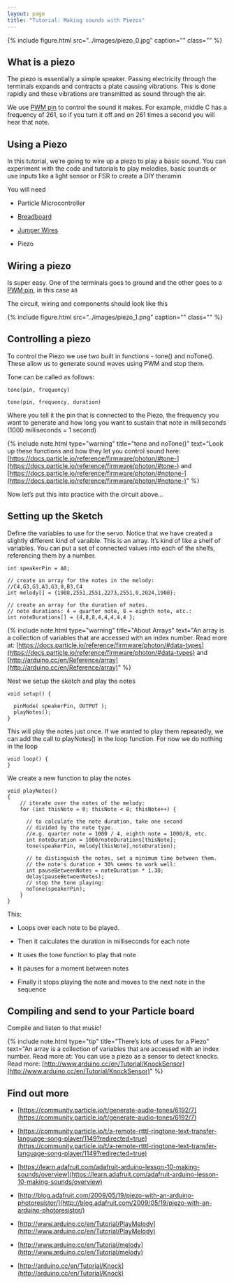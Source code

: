 ```yaml
---
layout: page
title: "Tutorial: Making sounds with Piezos"
---
```


{% include figure.html src="../images/piezo_0.jpg" caption="" class="" %}

## What is a piezo

The piezo is essentially a simple speaker. Passing electricity through the terminals expands and contracts a plate causing vibrations. This is done rapidly and these vibrations are transmitted as sound through the air.

We use [PWM pin]({{site.baseurl}}/2-leds-continued/pwm) to control the sound it makes. For example, middle C has a frequency of 261, so if you turn it off and on 261 times a second you will hear that note. 

## Using a Piezo

In this tutorial, we’re going to wire up a piezo to play a basic sound. You can experiment with the code and tutorials to play melodies, basic sounds or use inputs like a light sensor or FSR to create a DIY theramin

You will need

* Particle Microcontroller 

* [Breadboard]({{site.baseurl}}/1-a-simple-internet-appliance/breadboards)

* [Jumper Wires]({{site.baseurl}}/1-a-simple-internet-appliance/jumpers)

* Piezo

## Wiring a piezo 

Is super easy. One of the terminals goes to ground and the other goes to a [PWM pin]({{site.baseurl}}/2-leds-continued/pwm), in this case <code>A0</code>

The circuit, wiring and components should look like this

{% include figure.html src="../images/piezo_1.png" caption="" class="" %}


## Controlling a piezo

To control the Piezo we use two built in functions - tone() and noTone(). These allow us to generate sound waves using PWM and stop them.

Tone can be called as follows:

````
tone(pin, frequency) 

tone(pin, frequency, duration)
````

Where you tell it the pin that is connected to the Piezo, the frequency you want to generate and how long you want to sustain that note in milliseconds (1000 milliseconds = 1 second)


{% include note.html type="warning" title="tone and noTone()" text="Look up these functions and how they let you control sound here: [https://docs.particle.io/reference/firmware/photon/#tone-](https://docs.particle.io/reference/firmware/photon/#tone-) and [https://docs.particle.io/reference/firmware/photon/#notone-](https://docs.particle.io/reference/firmware/photon/#notone-)" %}


Now let’s put this into practice with the circuit above… 

## Setting up the Sketch 

Define the variables to use for the servo. Notice that we have created a slightly different kind of varaible. This is an array. It’s kind of like a shelf of variables. You can put a set of connected values into each of the shelfs, referencing them by a number. 

````
int speakerPin = A0;

// create an array for the notes in the melody:
//C4,G3,G3,A3,G3,0,B3,C4
int melody[] = {1908,2551,2551,2273,2551,0,2024,1908}; 

// create an array for the duration of notes.
// note durations: 4 = quarter note, 8 = eighth note, etc.:
int noteDurations[] = {4,8,8,4,4,4,4,4 };
````


{% include note.html type="warning" title="About Arrays" text="An array is a collection of variables that are accessed with an index number.  Read more at: [https://docs.particle.io/reference/firmware/photon/#data-types](https://docs.particle.io/reference/firmware/photon/#data-types) and [http://arduino.cc/en/Reference/array](http://arduino.cc/en/Reference/array)" %}

Next we setup the sketch and play the notes

````
void setup() {
  
  pinMode( speakerPin, OUTPUT );
  playNotes();
}
````

This will play the notes just once. If we wanted to play them repeatedly, we can add the call to playNotes() in the loop function. For now we do nothing in the loop

````
void loop() {
}
````

We create a new function to play the notes

````
void playNotes()
{
    // iterate over the notes of the melody:
    for (int thisNote = 0; thisNote < 8; thisNote++) {

      // to calculate the note duration, take one second
      // divided by the note type.
      //e.g. quarter note = 1000 / 4, eighth note = 1000/8, etc.
      int noteDuration = 1000/noteDurations[thisNote];
      tone(speakerPin, melody[thisNote],noteDuration);

      // to distinguish the notes, set a minimum time between them.
      // the note's duration + 30% seems to work well:
      int pauseBetweenNotes = noteDuration * 1.30;
      delay(pauseBetweenNotes);
      // stop the tone playing:
      noTone(speakerPin);
    }
}

````

This:

* Loops over each note to be played.

* Then it calculates the duration in milliseconds for each note

* It uses the tone function to play that note 

* It pauses for a moment between notes

* Finally it stops playing the note and moves to the next note in the sequence


## Compiling and send to your Particle board

Compile and listen to that music!


{% include note.html type="tip" title="There’s lots of uses for a Piezo" text="An array is a collection of variables that are accessed with an index number.  Read more at: You can use a piezo as a sensor to detect knocks. Read more: [http://www.arduino.cc/en/Tutorial/KnockSensor](http://www.arduino.cc/en/Tutorial/KnockSensor)" %}


## Find out more 

* [https://community.particle.io/t/generate-audio-tones/6192/7](https://community.particle.io/t/generate-audio-tones/6192/7)

* [https://community.particle.io/t/a-remote-rtttl-ringtone-text-transfer-language-song-player/1149?redirected=true](https://community.particle.io/t/a-remote-rtttl-ringtone-text-transfer-language-song-player/1149?redirected=true)
* [https://learn.adafruit.com/adafruit-arduino-lesson-10-making-sounds/overview](https://learn.adafruit.com/adafruit-arduino-lesson-10-making-sounds/overview)

* [http://blog.adafruit.com/2009/05/19/piezo-with-an-arduino-photoresistor/](http://blog.adafruit.com/2009/05/19/piezo-with-an-arduino-photoresistor/)

* [http://www.arduino.cc/en/Tutorial/PlayMelody](http://www.arduino.cc/en/Tutorial/PlayMelody)

* [http://www.arduino.cc/en/Tutorial/melody](http://www.arduino.cc/en/Tutorial/melody)

* [http://arduino.cc/en/Tutorial/Knock](http://arduino.cc/en/Tutorial/Knock)

